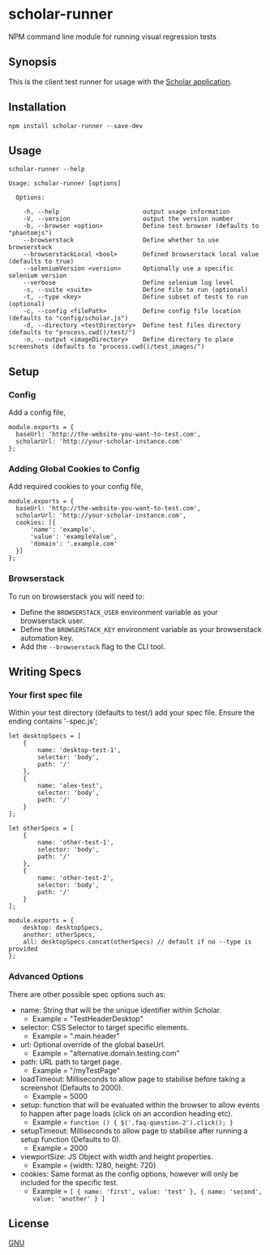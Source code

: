 # scholar-runner
NPM command line module for running visual regression tests

## Synopsis

This is the client test runner for usage with the [Scholar application](http://github.com/alexnaish/scholar). 

## Installation

`npm install scholar-runner --save-dev`

## Usage

`scholar-runner --help`

    Usage: scholar-runner [options]
    
      Options:
    
        -h, --help                       output usage information
        -V, --version                    output the version number
        -b, --browser <option>           Define test browser (defaults to "phantomjs")
        --browserstack                   Define whether to use browserstack
        --browserstackLocal <bool>       Defined browserstack local value (defaults to true)
        --seleniumVersion <version>      Optionally use a specific selenium version
        --verbose                        Define selenium log level
        -s, --suite <suite>              Define file to run (optional)
        -t, --type <key>                 Define subset of tests to run (optional)
        -c, --config <filePath>          Define config file location (defaults to "config/scholar.js")
        -d, --directory <testDirectory>  Define test files directory (defaults to "process.cwd()/test/")
        -o, --output <imageDirectory>    Define directory to place screenshots (defaults to "process.cwd()/test_images/")

## Setup

### Config

Add a config file, 

    module.exports = {
      baseUrl: 'http://the-website-you-want-to-test.com',
      scholarUrl: 'http://your-scholar-instance.com'
    };


### Adding Global Cookies to Config

Add required cookies to your config file, 

    module.exports = {
      baseUrl: 'http://the-website-you-want-to-test.com',
      scholarUrl: 'http://your-scholar-instance.com',
      cookies: [{
          'name': 'example',
          'value': 'exampleValue',
          'domain': '.example.com'
      }]
    };
    
### Browserstack

To run on browserstack you will need to:

* Define the `BROWSERSTACK_USER` environment variable as your browserstack user.
* Define the `BROWSERSTACK_KEY` environment variable as your browserstack automation key.
* Add the `--browserstack` flag to the CLI tool.

## Writing Specs

### Your first spec file

Within your test directory (defaults to test/) add your spec file. Ensure the ending contains '-spec.js';

    let desktopSpecs = [
        {
            name: 'desktop-test-1',
            selector: 'body',
            path: '/'
        },
        {
            name: 'alex-test',
            selector: 'body',
            path: '/'
        }
    ];
    
    let otherSpecs = [
        {
            name: 'other-test-1',
            selector: 'body',
            path: '/'
        },
        {
            name: 'other-test-2',
            selector: 'body',
            path: '/'
        }
    ];
    
    module.exports = {
        desktop: desktopSpecs,
        another: otherSpecs,
        all: desktopSpecs.concat(otherSpecs) // default if no --type is provided
    };
 
### Advanced Options

There are other possible spec options such as:

* name: String that will be the unique identifier within Scholar. 
    * Example = "TestHeaderDesktop"
* selector: CSS Selector to target specific elements. 
    * Example = ".main.header"
* url: Optional override of the global baseUrl. 
    * Example = "alternative.domain.testing.com"
* path: URL path to target page. 
    * Example = "/myTestPage"
* loadTimeout: Milliseconds to allow page to stabilise before taking a screenshot (Defaults to 2000). 
    * Example = 5000
* setup: function that will be evaluated within the browser to allow events to happen after page loads (click on an accordion heading etc). 
    * Example = `function () {
        $('.faq-question-2').click();
    }`
* setupTimeout: Milliseconds to allow page to stabilise after running a setup function (Defaults to 0). 
    * Example = 2000
* viewportSize: JS Object with width and height properties. 
    * Example = {width: 1280, height: 720}
* cookies: Same format as the config options, however will only be included for the specific test.
    * Example = `[
                    {
                        name: 'first',
                        value: 'test'
                    },
                    {
                        name: 'second',
                        value: 'another'
                    }
                ]`
    

## License

[GNU](LICENSE)
